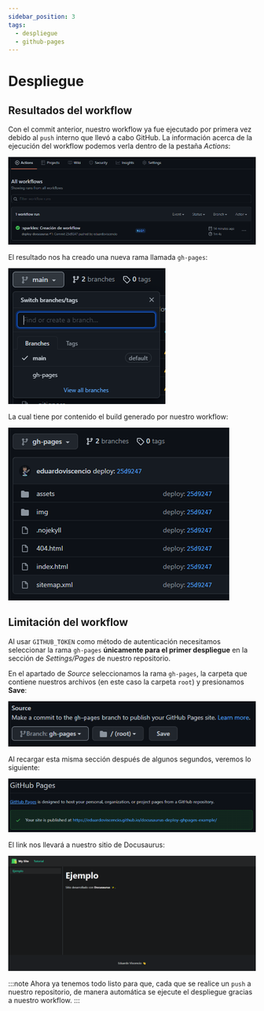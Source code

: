 ```yaml
---
sidebar_position: 3
tags:
  - despliegue
  - github-pages
---
```


# Despliegue

## Resultados del workflow

Con el commit anterior, nuestro workflow ya fue ejecutado por primera vez debido al `push` interno que llevó a cabo GitHub. La información acerca de la ejecución del workflow podemos verla dentro de la pestaña *Actions*:

![Workflow results](/img/action-result.PNG)

El resultado nos ha creado una nueva rama llamada `gh-pages`:

![Branch](/img/branches.PNG)

La cual tiene por contenido el build generado por nuestro workflow:

![Content](/img/gh-pages-content.PNG)

## Limitación del workflow

Al usar `GITHUB_TOKEN` como método de autenticación necesitamos seleccionar la rama `gh-pages` **únicamente para el primer despliegue** en la sección de *Settings/Pages* de nuestro repositorio.

En el apartado de *Source* seleccionamos la rama `gh-pages`, la carpeta que contiene nuestros archivos (en este caso la carpeta `root`) y presionamos **Save**:

![Settings](/img/source.PNG)

Al recargar esta misma sección después de algunos segundos, veremos lo siguiente:

![Deployed](/img/deployed.PNG)

El link nos llevará a nuestro sitio de Docusaurus:

![Site](/img/site.PNG)

:::note
Ahora ya tenemos todo listo para que, cada que se realice un `push` a nuestro repositorio, de manera automática se ejecute el despliegue gracias a nuestro workflow.
:::